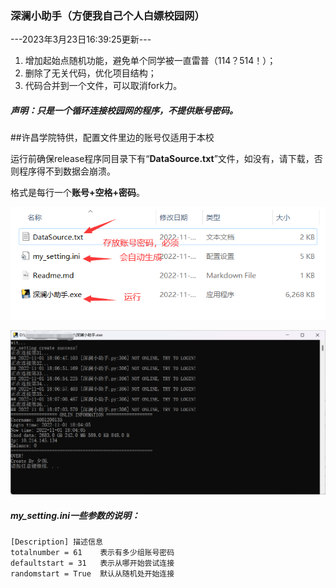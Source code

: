 ### 深澜小助手（方便我自己个人白嫖校园网）

---2023年3月23日16:39:25更新---
1. 增加起始点随机功能，避免单个同学被一直雷普（114？514！）；
2. 删除了无关代码，优化项目结构；
3. 代码合并到一个文件，可以取消fork力。

##### 声明：只是一个循环连接校园网的程序，不提供账号密码。
##许昌学院特供，配置文件里边的账号仅适用于本校

运行前确保release程序同目录下有“**DataSource.txt**”文件，如没有，请下载，否则程序得不到数据会崩溃。

格式是每行一个**账号+空格+密码**。



![image-20221101181752649](image-20221101181752649.png)



![image-20221101181835354](image-20221101181835354.png)



##### my_setting.ini一些参数的说明：

```in
[Description] 描述信息
totalnumber = 61    表示有多少组账号密码
defaultstart = 31   表示从哪开始尝试连接
randomstart = True  默认从随机处开始连接
```



